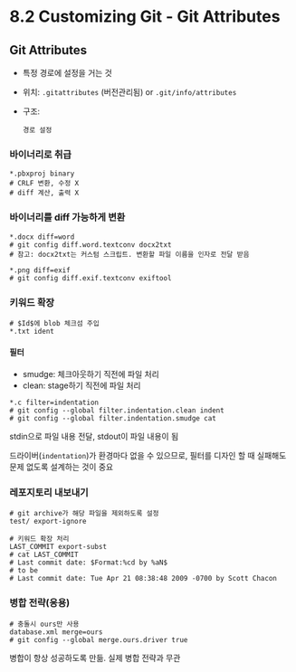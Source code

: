 # 8.2 Customizing Git - Git Attributes

## Git Attributes

- 특정 경로에 설정을 거는 것
- 위치: `.gitattributes` (버전관리됨) or `.git/info/attributes`
- 구조:

  ```.gitattributes
  경로 설정
  ```

### 바이너리로 취급

```.gitattributes
*.pbxproj binary
# CRLF 변환, 수정 X
# diff 계산, 출력 X
```

### 바이너리를 diff 가능하게 변환

```.gitattributes
*.docx diff=word
# git config diff.word.textconv docx2txt
# 참고: docx2txt는 커스텀 스크립트. 변환할 파일 이름을 인자로 전달 받음

*.png diff=exif
# git config diff.exif.textconv exiftool
```

### 키워드 확장

```.gitattributes
# $Id$에 blob 체크섬 주입
*.txt ident
```

#### 필터

- smudge: 체크아웃하기 직전에 파일 처리
- clean: stage하기 직전에 파일 처리

```.gitattributes
*.c filter=indentation
# git config --global filter.indentation.clean indent
# git config --global filter.indentation.smudge cat
```

stdin으로 파일 내용 전달, stdout이 파일 내용이 됨

드라이버(`indentation`)가 환경마다 없을 수 있으므로, 필터를 디자인 할 때 실패해도 문제 없도록 설계하는 것이 중요

### 레포지토리 내보내기

```.gitattributes
# git archive가 해당 파일을 제외하도록 설정
test/ export-ignore

# 키워드 확장 처리
LAST_COMMIT export-subst
# cat LAST_COMMIT
# Last commit date: $Format:%cd by %aN$
# to be
# Last commit date: Tue Apr 21 08:38:48 2009 -0700 by Scott Chacon
```

### 병합 전략(응용)

```.gitattributes
# 충돌시 ours만 사용
database.xml merge=ours
# git config --global merge.ours.driver true
```

병합이 항상 성공하도록 만듦. 실제 병합 전략과 무관
